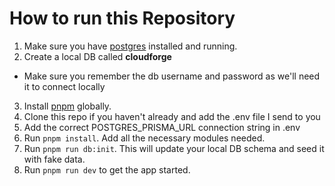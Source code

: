# How to run this Repository

1. Make sure you have [postgres](https://www.postgresql.org/download/) installed and running.
2. Create a local DB called **cloudforge**

- Make sure you remember the db username and password as we'll need it to connect locally

3. Install [pnpm](https://pnpm.io/installation) globally.
4. Clone this repo if you haven't already and add the .env file I send to you
5. Add the correct POSTGRES_PRISMA_URL connection string in .env
6. Run `pnpm install`. Add all the necessary modules needed.
7. Run `pnpm run db:init`. This will update your local DB schema and seed it with fake data.
8. Run `pnpm run dev` to get the app started.
